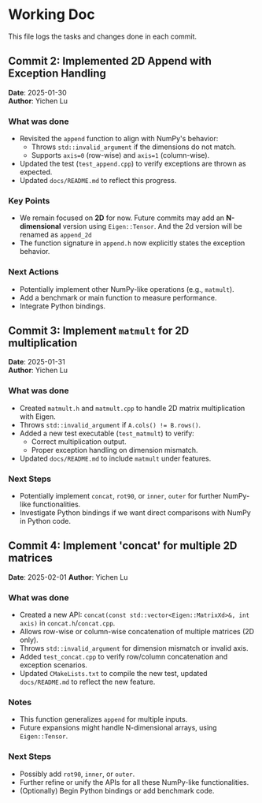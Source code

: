 # Working Doc

This file logs the tasks and changes done in each commit.

## Commit 2: Implemented 2D Append with Exception Handling

**Date**: 2025-01-30  
**Author**: Yichen Lu

### What was done
- Revisited the `append` function to align with NumPy's behavior:
  - Throws `std::invalid_argument` if the dimensions do not match.
  - Supports `axis=0` (row-wise) and `axis=1` (column-wise).
- Updated the test (`test_append.cpp`) to verify exceptions are thrown as expected.
- Updated `docs/README.md` to reflect this progress.

### Key Points
- We remain focused on **2D** for now. Future commits may add an **N-dimensional** version using `Eigen::Tensor`. And the 2d version will be renamed as `append_2d`
- The function signature in `append.h` now explicitly states the exception behavior.

### Next Actions
- Potentially implement other NumPy-like operations (e.g., `matmult`).
- Add a benchmark or main function to measure performance.
- Integrate Python bindings.

## Commit 3: Implement `matmult` for 2D multiplication

**Date**: 2025-01-31  
**Author**: Yichen Lu

### What was done
- Created `matmult.h` and `matmult.cpp` to handle 2D matrix multiplication with Eigen.
- Throws `std::invalid_argument` if `A.cols() != B.rows()`.
- Added a new test executable (`test_matmult`) to verify:
  - Correct multiplication output.
  - Proper exception handling on dimension mismatch.
- Updated `docs/README.md` to include `matmult` under features.

### Next Steps
- Potentially implement `concat`, `rot90`, or `inner`, `outer` for further NumPy-like functionalities.
- Investigate Python bindings if we want direct comparisons with NumPy in Python code.


## Commit 4: Implement 'concat' for multiple 2D matrices

**Date**: 2025-02-01
**Author**: Yichen Lu

### What was done
- Created a new API: `concat(const std::vector<Eigen::MatrixXd>&, int axis)` in `concat.h`/`concat.cpp`.
- Allows row-wise or column-wise concatenation of multiple matrices (2D only).
- Throws `std::invalid_argument` for dimension mismatch or invalid axis.
- Added `test_concat.cpp` to verify row/column concatenation and exception scenarios.
- Updated `CMakeLists.txt` to compile the new test, updated `docs/README.md` to reflect the new feature.

### Notes
- This function generalizes `append` for multiple inputs.
- Future expansions might handle N-dimensional arrays, using `Eigen::Tensor`.

### Next Steps
- Possibly add `rot90`, `inner`, or `outer`.
- Further refine or unify the APIs for all these NumPy-like functionalities.
- (Optionally) Begin Python bindings or add benchmark code.
